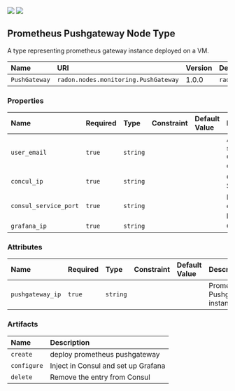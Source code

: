 ![](https://img.shields.io/badge/Status:-RELEASED-green)
![](https://img.shields.io/badge/%20-DEPLOYABLE-blueviolet)

## Prometheus Pushgateway Node Type

A type representing prometheus gateway instance deployed on a VM.

| Name          | URI                                  | Version | Derived From                           |
| :------------ | :----------------------------------- | :------ | :------------------------------------- |
| `PushGateway` | `radon.nodes.monitoring.PushGateway` | 1.0.0   | `radon.nodes.docker.DockerApplication` |

### Properties

| Name                  | Required | Type     | Constraint | Default Value | Description                       |
| :-------------------- | :------- | :------- | :--------- | :------------ | :-------------------------------- |
| `user_email`          | `true`   | `string` |            |               | Account to set Graphana dashboard |
| `concul_ip`           | `true`   | `string` |            |               | Concul Service IP                 |
| `consul_service_port` | `true`   | `string` |            |               | Port that exposes pushgateway     |
| `grafana_ip`          | `true`   | `string` |            |               | Grafana ip                        |

### Attributes

| Name             | Required | Type     | Constraint | Default Value | Description                     |
| :--------------- | :------- | :------- | :--------- | :------------ | :------------------------------ |
| `pushgateway_ip` | `true`   | `string` |            |               | Prometheus Pushgateway instance |

### Artifacts

| Name        | Description                         |
| :---------- | :---------------------------------- |
| `create`    | deploy prometheus pushgateway       |
| `configure` | Inject in Consul and set up Grafana |
| `delete`    | Remove the entry from Consul        |

